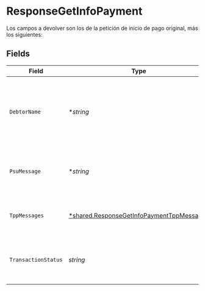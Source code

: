 # ResponseGetInfoPayment

Los campos a devolver son los de la petición de inicio de pago original, más los siguientes:


## Fields

| Field                                                                                                                   | Type                                                                                                                    | Required                                                                                                                | Description                                                                                                             | Example                                                                                                                 |
| ----------------------------------------------------------------------------------------------------------------------- | ----------------------------------------------------------------------------------------------------------------------- | ----------------------------------------------------------------------------------------------------------------------- | ----------------------------------------------------------------------------------------------------------------------- | ----------------------------------------------------------------------------------------------------------------------- |
| `DebtorName`                                                                                                            | **string*                                                                                                               | :heavy_minus_sign:                                                                                                      | Nombre del PSU. En caso de que no sea proporcionado por el TPP, el ASPSP puede devolverlo por necesidades regulatorias. |                                                                                                                         |
| `PsuMessage`                                                                                                            | **string*                                                                                                               | :heavy_minus_sign:                                                                                                      | Texto enviado al TPP a través del HUB para ser mostrado al PSU.                                                         | Mensaje de ejemplo                                                                                                      |
| `TppMessages`                                                                                                           | [*shared.ResponseGetInfoPaymentTppMessages](../../models/shared/responsegetinfopaymenttppmessages.md)                   | :heavy_minus_sign:                                                                                                      | Mensaje para el TPP enviado a través del HUB.                                                                           |                                                                                                                         |
| `TransactionStatus`                                                                                                     | *string*                                                                                                                | :heavy_check_mark:                                                                                                      | Estado de la transacción. Valores definidos en anexos. Código corto.                                                    |                                                                                                                         |